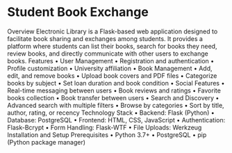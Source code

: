# Student Book Exchange
Overview
Electronic Library is a Flask-based web application designed to facilitate book sharing and exchanges among students. It provides a platform where students can list their books, search for books they need, review books, and directly communicate with other users to exchange books.
Features
•	User Management
•	Registration and authentication
•	Profile customization
•	University affiliation
•	Book Management
•	Add, edit, and remove books
•	Upload book covers and PDF files
•	Categorize books by subject
•	Set loan duration and book condition
•	Social Features
•	Real-time messaging between users
•	Book reviews and ratings
•	Favorite books collection
•	Book transfer between users
•	Search and Discovery
•	Advanced search with multiple filters
•	Browse by categories
•	Sort by title, author, rating, or recency
Technology Stack
•	Backend: Flask (Python)
•	Database: PostgreSQL
•	Frontend: HTML, CSS, JavaScript
•	Authentication: Flask-Bcrypt
•	Form Handling: Flask-WTF
•	File Uploads: Werkzeug
Installation and Setup
Prerequisites
•	Python 3.7+
•	PostgreSQL
•	pip (Python package manager)


